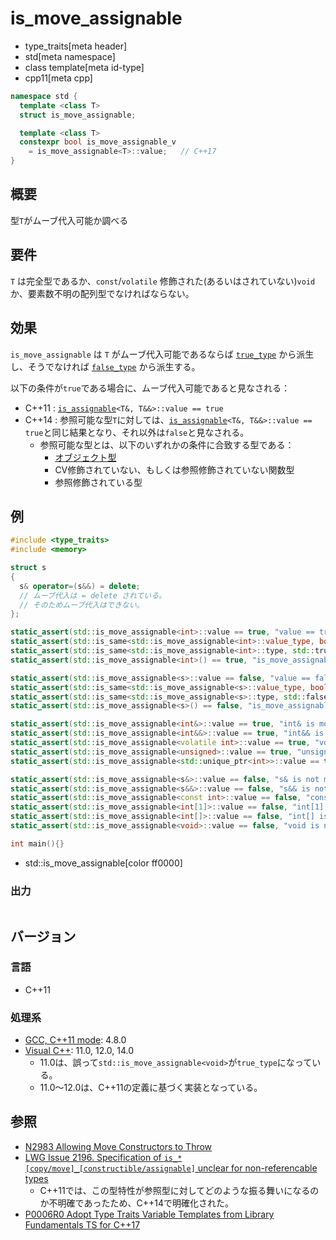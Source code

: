 # is_move_assignable
* type_traits[meta header]
* std[meta namespace]
* class template[meta id-type]
* cpp11[meta cpp]

```cpp
namespace std {
  template <class T>
  struct is_move_assignable;

  template <class T>
  constexpr bool is_move_assignable_v
    = is_move_assignable<T>::value;   // C++17
}
```

## 概要
型`T`がムーブ代入可能か調べる


## 要件
`T` は完全型であるか、`const`/`volatile` 修飾された(あるいはされていない)`void` か、要素数不明の配列型でなければならない。


## 効果
`is_move_assignable` は `T` がムーブ代入可能であるならば [`true_type`](true_type.md) から派生し、そうでなければ [`false_type`](false_type.md) から派生する。

以下の条件が`true`である場合に、ムーブ代入可能であると見なされる：

- C++11 : [`is_assignable`](is_assignable.md)`<T&, T&&>::value == true`
- C++14 : 参照可能な型`T`に対しては、[`is_assignable`](is_assignable.md)`<T&, T&&>::value == true`と同じ結果となり、それ以外は`false`と見なされる。
    - 参照可能な型とは、以下のいずれかの条件に合致する型である：
        - [オブジェクト型](is_object.md)
        - CV修飾されていない、もしくは参照修飾されていない関数型
        - 参照修飾されている型

## 例
```cpp example
#include <type_traits>
#include <memory>

struct s
{
  s& operator=(s&&) = delete;
  // ムーブ代入は = delete されている。
  // そのためムーブ代入はできない。
};

static_assert(std::is_move_assignable<int>::value == true, "value == true, int is move assignable");
static_assert(std::is_same<std::is_move_assignable<int>::value_type, bool>::value, "value_type == bool");
static_assert(std::is_same<std::is_move_assignable<int>::type, std::true_type>::value, "type == true_type");
static_assert(std::is_move_assignable<int>() == true, "is_move_assignable<int>() == true");

static_assert(std::is_move_assignable<s>::value == false, "value == false, s is not move assignable");
static_assert(std::is_same<std::is_move_assignable<s>::value_type, bool>::value, "value_type == bool");
static_assert(std::is_same<std::is_move_assignable<s>::type, std::false_type>::value, "type == false_type");
static_assert(std::is_move_assignable<s>() == false, "is_move_assignable<int>() == false");

static_assert(std::is_move_assignable<int&>::value == true, "int& is move assignable");
static_assert(std::is_move_assignable<int&&>::value == true, "int&& is move assignable");
static_assert(std::is_move_assignable<volatile int>::value == true, "volatile int is move assignable");
static_assert(std::is_move_assignable<unsigned>::value == true, "unsigned is move assignable");
static_assert(std::is_move_assignable<std::unique_ptr<int>>::value == true, "std::unique_ptr<int> is move assignable");

static_assert(std::is_move_assignable<s&>::value == false, "s& is not move assignable");
static_assert(std::is_move_assignable<s&&>::value == false, "s&& is not move assignable");
static_assert(std::is_move_assignable<const int>::value == false, "const int is not move assignable");
static_assert(std::is_move_assignable<int[1]>::value == false, "int[1] is not move assignable");
static_assert(std::is_move_assignable<int[]>::value == false, "int[] is not move assignable");
static_assert(std::is_move_assignable<void>::value == false, "void is not move assignable");

int main(){}
```
* std::is_move_assignable[color ff0000]

### 出力
```
```

## バージョン
### 言語
- C++11

### 処理系
- [GCC, C++11 mode](/implementation.md#gcc): 4.8.0
- [Visual C++](/implementation.md#visual_cpp): 11.0, 12.0, 14.0
	- 11.0は、誤って`std::is_move_assignable<void>`が`true_type`になっている。
	- 11.0～12.0は、C++11の定義に基づく実装となっている。


## 参照
- [N2983 Allowing Move Constructors to Throw](http://www.open-std.org/jtc1/sc22/wg21/docs/papers/2009/n2983.html)
- [LWG Issue 2196. Specification of `is_*[copy/move]_[constructible/assignable]` unclear for non-referencable types](http://www.open-std.org/jtc1/sc22/wg21/docs/lwg-defects.html#2196)
    - C++11では、この型特性が参照型に対してどのような振る舞いになるのか不明確であったため、C++14で明確化された。
- [P0006R0 Adopt Type Traits Variable Templates from Library Fundamentals TS for C++17](http://www.open-std.org/jtc1/sc22/wg21/docs/papers/2015/p0006r0.html)

